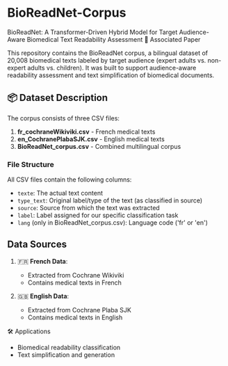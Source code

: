 # BioReadNet-Corpus
BioReadNet: A Transformer-Driven Hybrid Model for Target Audience-Aware Biomedical Text Readability Assessment
📄 Associated Paper

This repository contains the BioReadNet corpus, a bilingual dataset of  20,008 biomedical texts labeled by target audience  (expert adults vs. non-expert adults vs. children). It was built to support audience-aware readability assessment and text simplification of biomedical documents.

## 📦 Dataset Description

The corpus consists of three CSV files:

1. **fr_cochraneWikiviki.csv** - French medical texts
2. **en_CochranePlabaSJK.csv** - English medical texts  
3. **BioReadNet_corpus.csv** - Combined multilingual corpus

### File Structure

All CSV files contain the following columns:
- `texte`: The actual text content
- `type_text`: Original label/type of the text (as classified in source)
- `source`: Source from which the text was extracted
- `label`: Label assigned for our specific classification task
- `lang` (only in BioReadNet_corpus.csv): Language code ('fr' or 'en')

## Data Sources

1. 🇫🇷 **French Data**:
   - Extracted from Cochrane Wikiviki
   - Contains medical texts in French

2. 🇬🇧 **English Data**:
   - Extracted from Cochrane Plaba SJK
   - Contains medical texts in English


🛠 Applications
- Biomedical readability classification
- Text simplification and generation
